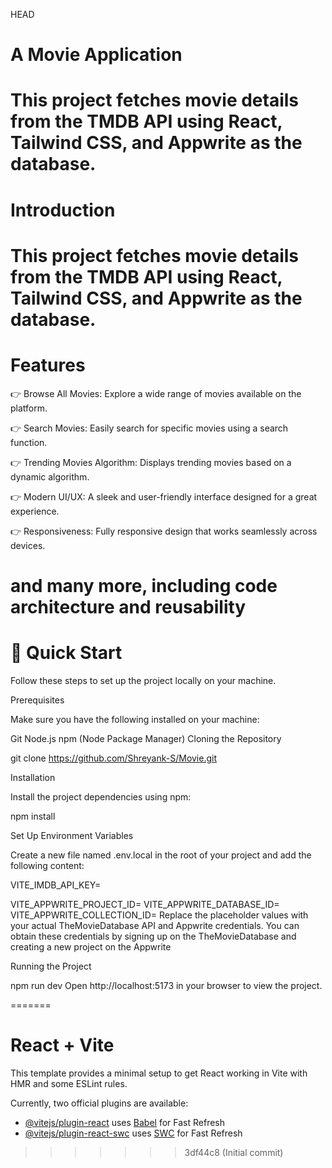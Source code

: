 HEAD
# A Movie Application
This project fetches movie details from the TMDB API using React, Tailwind CSS, and Appwrite as the database.
=======

# Introduction
This project fetches movie details from the TMDB API using React, Tailwind CSS, and Appwrite as the database.
=======

# Features
👉 Browse All Movies: Explore a wide range of movies available on the platform.

👉 Search Movies: Easily search for specific movies using a search function.

👉 Trending Movies Algorithm: Displays trending movies based on a dynamic algorithm.

👉 Modern UI/UX: A sleek and user-friendly interface designed for a great experience.

👉 Responsiveness: Fully responsive design that works seamlessly across devices.

and many more, including code architecture and reusability
=======

# 🤸 Quick Start
Follow these steps to set up the project locally on your machine.

Prerequisites

Make sure you have the following installed on your machine:

Git
Node.js
npm (Node Package Manager)
Cloning the Repository

git clone https://github.com/Shreyank-S/Movie.git

Installation

Install the project dependencies using npm:

npm install

Set Up Environment Variables

Create a new file named .env.local in the root of your project and add the following content:

VITE_IMDB_API_KEY=

VITE_APPWRITE_PROJECT_ID=
VITE_APPWRITE_DATABASE_ID=
VITE_APPWRITE_COLLECTION_ID=
Replace the placeholder values with your actual TheMovieDatabase API and Appwrite credentials. You can obtain these credentials by signing up on the TheMovieDatabase and creating a new project on the Appwrite

Running the Project

npm run dev
Open http://localhost:5173 in your browser to view the project.

=======
# React + Vite

This template provides a minimal setup to get React working in Vite with HMR and some ESLint rules.

Currently, two official plugins are available:

- [@vitejs/plugin-react](https://github.com/vitejs/vite-plugin-react/blob/main/packages/plugin-react/README.md) uses [Babel](https://babeljs.io/) for Fast Refresh
- [@vitejs/plugin-react-swc](https://github.com/vitejs/vite-plugin-react-swc) uses [SWC](https://swc.rs/) for Fast Refresh
>>>>>>> 3df44c8 (Initial commit)
